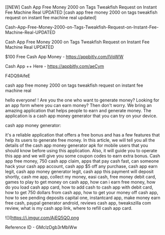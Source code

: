 [[NEW] Cash App Free Money 2000 on Tags Tweakfish Request on Instant Fee Machine Real UPDATED [cash app free money 2000 on tags tweakfish request on instant fee machine real updated]

Cash-App-Free-Money-2000-on-Tags-Tweakfish-Request-on-Instant-Fee-Machine-Real-UPDATED

Cash App Free Money 2000 on Tags Tweakfish Request on Instant Fee Machine Real UPDATED

$100 Free Cash App Money -  https://appbitly.com/IVqWW


Cash App ++ Here - https://appbitly.com/aeCym


F4DQ9AifeE

cash app free money 2000 on tags tweakfish request on instant fee machine real

hello everyone! ! Are you the one who want to generate money? Looking for an app form where you can earn money? Then don't worry. We bring an amazing application that helps people to earn and generate money. The application is a cash app money generator that you can try on your device.

cash app money generator:

it's a reliable application that offers a free bonus and has a few features that help its users to generate free money. In this article, we will tell you all the details of the cash app money generator apk for mobile users that you should know before using this application. Also, it will guide you to operate this app and we will give you some coupon codes to earn extra bonus. Cash app free money, 750 cash app claim, apps that pay cash fast, can someone hack your cash app account, cash app $5 off any purchase, cash app earn legit, cash app money generator legit, cash app this payment will deposit shortly, cash me app, collect my money, easi cash, free money debit card, games to play to get money on cash app, how can i earn free money, how do you load cash app card, how to add cash to cash app with debit card, how to get 750 dollars from cash app, how to get your money off cash app, how to see pending deposits capital one, instantcard app, make money earn free cash, paypal generator android, reviews cash app, tweakszilla com review, what is my cash app link, where to refill cash app card.

![](https://i.imgur.com/AjEQ5QO.png

Reference ID - GMcIzDgb3rMblWw